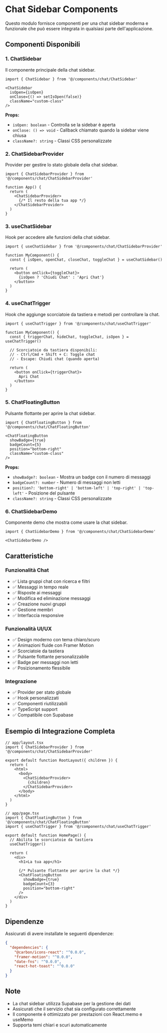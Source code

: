 # Chat Sidebar Components

Questo modulo fornisce componenti per una chat sidebar moderna e funzionale che può essere integrata in qualsiasi parte dell'applicazione.

## Componenti Disponibili

### 1. ChatSidebar
Il componente principale della chat sidebar.

```tsx
import { ChatSidebar } from '@/components/chat/ChatSidebar'

<ChatSidebar
  isOpen={isOpen}
  onClose={() => setIsOpen(false)}
  className="custom-class"
/>
```

**Props:**
- `isOpen: boolean` - Controlla se la sidebar è aperta
- `onClose: () => void` - Callback chiamato quando la sidebar viene chiusa
- `className?: string` - Classi CSS personalizzate

### 2. ChatSidebarProvider
Provider per gestire lo stato globale della chat sidebar.

```tsx
import { ChatSidebarProvider } from '@/components/chat/ChatSidebarProvider'

function App() {
  return (
    <ChatSidebarProvider>
      {/* Il resto della tua app */}
    </ChatSidebarProvider>
  )
}
```

### 3. useChatSidebar
Hook per accedere alle funzioni della chat sidebar.

```tsx
import { useChatSidebar } from '@/components/chat/ChatSidebarProvider'

function MyComponent() {
  const { isOpen, openChat, closeChat, toggleChat } = useChatSidebar()
  
  return (
    <button onClick={toggleChat}>
      {isOpen ? 'Chiudi Chat' : 'Apri Chat'}
    </button>
  )
}
```

### 4. useChatTrigger
Hook che aggiunge scorciatoie da tastiera e metodi per controllare la chat.

```tsx
import { useChatTrigger } from '@/components/chat/useChatTrigger'

function MyComponent() {
  const { triggerChat, hideChat, toggleChat, isOpen } = useChatTrigger()
  
  // Scorciatoie da tastiera disponibili:
  // - Ctrl/Cmd + Shift + C: Toggle chat
  // - Escape: Chiudi chat (quando aperta)
  
  return (
    <button onClick={triggerChat}>
      Apri Chat
    </button>
  )
}
```

### 5. ChatFloatingButton
Pulsante flottante per aprire la chat sidebar.

```tsx
import { ChatFloatingButton } from '@/components/chat/ChatFloatingButton'

<ChatFloatingButton
  showBadge={true}
  badgeCount={5}
  position="bottom-right"
  className="custom-class"
/>
```

**Props:**
- `showBadge?: boolean` - Mostra un badge con il numero di messaggi
- `badgeCount?: number` - Numero di messaggi non letti
- `position?: 'bottom-right' | 'bottom-left' | 'top-right' | 'top-left'` - Posizione del pulsante
- `className?: string` - Classi CSS personalizzate

### 6. ChatSidebarDemo
Componente demo che mostra come usare la chat sidebar.

```tsx
import { ChatSidebarDemo } from '@/components/chat/ChatSidebarDemo'

<ChatSidebarDemo />
```

## Caratteristiche

### Funzionalità Chat
- ✅ Lista gruppi chat con ricerca e filtri
- ✅ Messaggi in tempo reale
- ✅ Risposte ai messaggi
- ✅ Modifica ed eliminazione messaggi
- ✅ Creazione nuovi gruppi
- ✅ Gestione membri
- ✅ Interfaccia responsive

### Funzionalità UI/UX
- ✅ Design moderno con tema chiaro/scuro
- ✅ Animazioni fluide con Framer Motion
- ✅ Scorciatoie da tastiera
- ✅ Pulsante flottante personalizzabile
- ✅ Badge per messaggi non letti
- ✅ Posizionamento flessibile

### Integrazione
- ✅ Provider per stato globale
- ✅ Hook personalizzati
- ✅ Componenti riutilizzabili
- ✅ TypeScript support
- ✅ Compatibile con Supabase

## Esempio di Integrazione Completa

```tsx
// app/layout.tsx
import { ChatSidebarProvider } from '@/components/chat/ChatSidebarProvider'

export default function RootLayout({ children }) {
  return (
    <html>
      <body>
        <ChatSidebarProvider>
          {children}
        </ChatSidebarProvider>
      </body>
    </html>
  )
}

// app/page.tsx
import { ChatFloatingButton } from '@/components/chat/ChatFloatingButton'
import { useChatTrigger } from '@/components/chat/useChatTrigger'

export default function HomePage() {
  // Abilita le scorciatoie da tastiera
  useChatTrigger()
  
  return (
    <div>
      <h1>La tua app</h1>
      
      {/* Pulsante flottante per aprire la chat */}
      <ChatFloatingButton 
        showBadge={true}
        badgeCount={3}
        position="bottom-right"
      />
    </div>
  )
}
```

## Dipendenze

Assicurati di avere installate le seguenti dipendenze:

```json
{
  "dependencies": {
    "@carbon/icons-react": "^0.0.0",
    "framer-motion": "^0.0.0",
    "date-fns": "^0.0.0",
    "react-hot-toast": "^0.0.0"
  }
}
```

## Note

- La chat sidebar utilizza Supabase per la gestione dei dati
- Assicurati che il servizio chat sia configurato correttamente
- Il componente è ottimizzato per prestazioni con React.memo e useMemo
- Supporta temi chiari e scuri automaticamente 